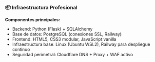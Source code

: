 ### 📦 Infraestructura Profesional

**Componentes principales:**

- Backend: Python (Flask) + SQLAlchemy
- Base de datos: PostgreSQL (conexiones SSL, Railway)
- Frontend: HTML5, CSS3 modular, JavaScript vanilla
- Infraestructura base: Linux (Ubuntu WSL2), Railway para despliegue continuo
- Seguridad perimetral: Cloudflare DNS + Proxy + WAF activo
